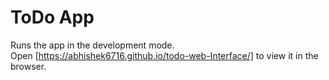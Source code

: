 # ToDo App
Runs the app in the development mode.<br />
Open [https://abhishek6716.github.io/todo-web-Interface/] to view it in the browser.
